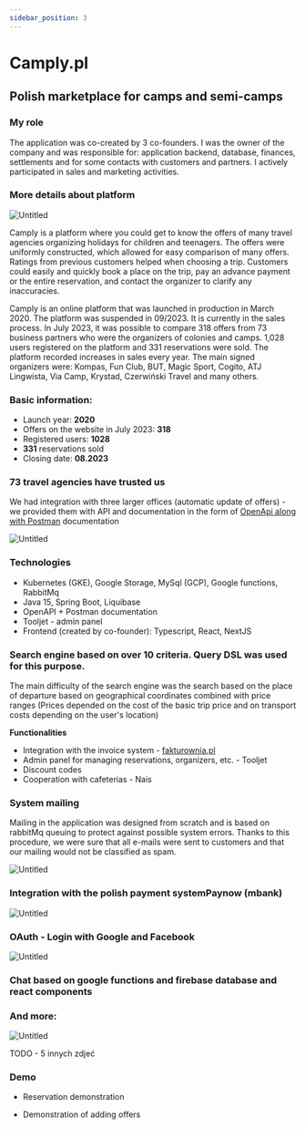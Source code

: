 ```yaml
---
sidebar_position: 3
---
```


# Camply.pl
## Polish marketplace for camps and semi-camps

### My role

The application was co-created by 3 co-founders. I was the owner of the company and was responsible for: application backend, database, finances, settlements and for some contacts with customers and partners. I actively participated in sales and marketing activities.

### More details about platform

![Untitled](https://prod-files-secure.s3.us-west-2.amazonaws.com/28a59233-3701-4968-bcfd-52f1146605f0/e54287dc-5cd5-46a4-8bd3-fbbcd45e6cf8/Untitled.png)

Camply is a platform where you could get to know the offers of many travel agencies organizing holidays for children and teenagers. The offers were uniformly constructed, which allowed for easy comparison of many offers. Ratings from previous customers helped when choosing a trip. Customers could easily and quickly book a place on the trip, pay an advance payment or the entire reservation, and contact the organizer to clarify any inaccuracies.

Camply is an online platform that was launched in production in March 2020. The platform was suspended in 09/2023. It is currently in the sales process. In July 2023, it was possible to compare 318 offers from 73 business partners who were the organizers of colonies and camps. 1,028 users registered on the platform and 331 reservations were sold. The platform recorded increases in sales every year. The main signed organizers were: Kompas, Fun Club, BUT, Magic Sport, Cogito, ATJ Lingwista, Via Camp, Krystad, Czerwiński Travel and many others.

### Basic information:

- Launch year: **2020**
- Offers on the website in July 2023: **318**
- Registered users: **1028**
- **331** reservations sold
- Closing date: **08.2023**

### 73 travel agencies have trusted us

We had integration with three larger offices (automatic update of offers) - we provided them with API and documentation in the form of [OpenApi along with Postman](https://gitlab.com/bart_as93/camply-integration-docs/-/blob/master/openApi.yaml?ref_type=heads) documentation

![Untitled](https://prod-files-secure.s3.us-west-2.amazonaws.com/28a59233-3701-4968-bcfd-52f1146605f0/970bd347-9668-4094-83a8-66c5af48949e/Untitled.png)

### Technologies

- Kubernetes (GKE), Google Storage, MySql (GCP), Google functions, RabbitMq
- Java 15, Spring Boot, Liquibase
- OpenAPI + Postman documentation
- Tooljet - admin panel
- Frontend (created by co-founder): Typescript, React, NextJS

### Search engine based on over 10 criteria. Query DSL was used for this purpose.

The main difficulty of the search engine was the search based on the place of departure based on geographical coordinates combined with price ranges (Prices depended on the cost of the basic trip price and on transport costs depending on the user's location)

**Functionalities**

- Integration with the invoice system - [fakturownia.pl](http://kontaktownia.pl/)
- Admin panel for managing reservations, organizers, etc. - Tooljet
- Discount codes
- Cooperation with cafeterias - Nais

### System mailing

Mailing in the application was designed from scratch and is based on rabbitMq queuing to protect against possible system errors. Thanks to this procedure, we were sure that all e-mails were sent to customers and that our mailing would not be classified as spam.

![Untitled](https://prod-files-secure.s3.us-west-2.amazonaws.com/28a59233-3701-4968-bcfd-52f1146605f0/7ea9ffba-1888-4147-a429-6c2f5866caad/Untitled.png)

### Integration with the polish payment systemPaynow (mbank)

![Untitled](https://prod-files-secure.s3.us-west-2.amazonaws.com/28a59233-3701-4968-bcfd-52f1146605f0/e33bc8c6-3a77-49c6-a969-6efb54219eab/Untitled.png)

### OAuth - Login with Google and Facebook

![Untitled](https://prod-files-secure.s3.us-west-2.amazonaws.com/28a59233-3701-4968-bcfd-52f1146605f0/407b2a35-b808-40bf-b949-9daad8159f11/Untitled.png)

### Chat based on google functions and firebase database and react components

### And more:

![Untitled](https://prod-files-secure.s3.us-west-2.amazonaws.com/28a59233-3701-4968-bcfd-52f1146605f0/4f268663-cf04-4bb7-90e3-17ae2c400823/Untitled.png)

TODO - 5 innych zdjeć

### Demo

- Reservation demonstration

- Demonstration of adding offers